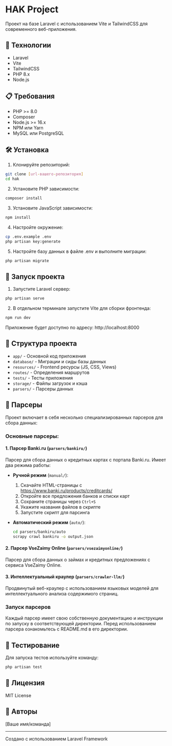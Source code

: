 # HAK Project

Проект на базе Laravel с использованием Vite и TailwindCSS для современного веб-приложения.

## 🚀 Технологии

- Laravel
- Vite
- TailwindCSS
- PHP 8.x
- Node.js

## 📋 Требования

- PHP >= 8.0
- Composer
- Node.js >= 16.x
- NPM или Yarn
- MySQL или PostgreSQL

## 🛠 Установка

1. Клонируйте репозиторий:
```bash
git clone [url-вашего-репозитория]
cd hak
```

2. Установите PHP зависимости:
```bash
composer install
```

3. Установите JavaScript зависимости:
```bash
npm install
```

4. Настройте окружение:
```bash
cp .env.example .env
php artisan key:generate
```

5. Настройте базу данных в файле .env и выполните миграции:
```bash
php artisan migrate
```

## 🚦 Запуск проекта

1. Запустите Laravel сервер:
```bash
php artisan serve
```

2. В отдельном терминале запустите Vite для сборки фронтенда:
```bash
npm run dev
```

Приложение будет доступно по адресу: http://localhost:8000

## 📁 Структура проекта

- `app/` - Основной код приложения
- `database/` - Миграции и сиды базы данных
- `resources/` - Frontend ресурсы (JS, CSS, Views)
- `routes/` - Определения маршрутов
- `tests/` - Тесты приложения
- `storage/` - Файлы загрузок и кэша
- `parsers/` - Парсеры данных

## 🤖 Парсеры

Проект включает в себя несколько специализированных парсеров для сбора данных:

### Основные парсеры:

#### 1. Парсер Banki.ru (`parsers/bankiru/`)
Парсер для сбора данных о кредитных картах с портала Banki.ru. Имеет два режима работы:
- **Ручной режим** (`manual/`):
  1. Скачайте HTML-страницы с https://www.banki.ru/products/creditcards/
  2. Откройте все предложения банков и списки карт
  3. Сохраните страницы через `Ctrl+S`
  4. Укажите названия файлов в скрипте
  5. Запустите скрипт для парсинга

- **Автоматический режим** (`auto/`):
  ```bash
  cd parsers/bankiru/auto
  scrapy crawl bankiru -o output.json
  ```

#### 2. Парсер VseZaimy Online (`parsers/vsezaimyonline/`)
Парсер для сбора данных о займах и кредитных предложениях с сервиса VseZaimy Online.

#### 3. Интеллектуальный краулер (`parsers/crawler-llm/`)
Продвинутый веб-краулер с использованием языковых моделей для интеллектуального анализа содержимого страниц.

### Запуск парсеров

Каждый парсер имеет свою собственную документацию и инструкции по запуску в соответствующей директории. Перед использованием парсера ознакомьтесь с README.md в его директории.

## 🧪 Тестирование

Для запуска тестов используйте команду:
```bash
php artisan test
```

## 📝 Лицензия

MIT License

## 👥 Авторы

[Ваше имя/команда]

---
Создано с использованием Laravel Framework
